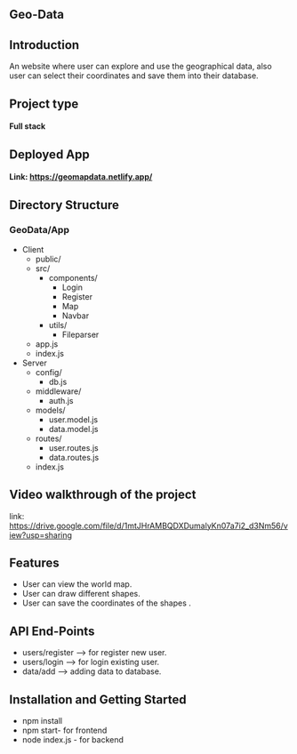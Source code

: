 ## Geo-Data 

## Introduction
An website where user can explore and use the geographical data, also user can select their coordinates and save them into their database. 

## Project type 
#### Full stack

## Deployed App
#### Link: https://geomapdata.netlify.app/

## Directory Structure

### GeoData/App
- Client
  - public/
  - src/
    - components/
      - Login
      - Register
      - Map
      - Navbar
    - utils/
      - Fileparser
  - app.js
  - index.js
- Server
  - config/
    - db.js
  - middleware/
    - auth.js 
  - models/
    - user.model.js
    - data.model.js
  - routes/
    - user.routes.js
    - data.routes.js 
  - index.js

  

## Video walkthrough of the project
link: https://drive.google.com/file/d/1mtJHrAMBQDXDumalyKn07a7i2_d3Nm56/view?usp=sharing

## Features
- User can view the world map. 
- User can draw different shapes.
- User can save the coordinates of the shapes  .

## API End-Points
- users/register --> for register new user.
- users/login --> for login existing user.
- data/add --> adding data to database.

## Installation and Getting Started
- npm install
- npm start- for frontend
- node index.js - for backend













